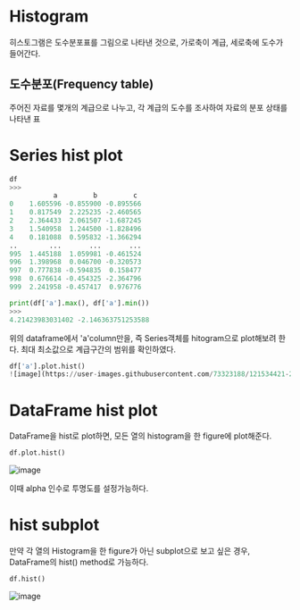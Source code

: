 # Histogram
히스토그램은 도수분포표를 그림으로 나타낸 것으로, 가로축이 계급, 세로축에 도수가 들어간다. 

## 도수분포(Frequency table)
주어진 자료를 몇개의 계급으로 나누고, 각 계급의 도수를 조사하여 자료의 분포 상태를 나타낸 표

# Series hist plot
```python
df
>>>
           a         b         c
0    1.605596 -0.855900 -0.895566
1    0.817549  2.225235 -2.460565
2    2.364433  2.061507 -1.687245
3    1.540958  1.244500 -1.828496
4    0.181088  0.595832 -1.366294
..        ...       ...       ...
995  1.445188  1.059981 -0.461524
996  1.398968  0.046700 -0.320573
997  0.777838 -0.594835  0.158477
998  0.676614 -0.454325 -2.364796
999  2.241958 -0.457417  0.976776

print(df['a'].max(), df['a'].min())
>>>
4.21423983031402 -2.146363751253588
```
위의 dataframe에서 'a'column만을, 즉 Series객체를 hitogram으로 plot해보려 한다. 최대 최소값으로 계급구간의 범위를 확인하였다.
```python
df['a'].plot.hist()
![image](https://user-images.githubusercontent.com/73323188/121534421-2c005580-ca3c-11eb-92fb-dca71c8ced9f.png)
```

# DataFrame hist plot
DataFrame을 hist로 plot하면, 모든 열의 histogram을 한 figure에 plot해준다.

```python
df.plot.hist()
```
![image](https://user-images.githubusercontent.com/73323188/121534631-5ce08a80-ca3c-11eb-8d7a-30a4a5359dad.png)

이때 alpha 인수로 투명도를 설정가능하다.

# hist subplot 

만약 각 열의 Histogram을 한 figure가 아닌 subplot으로 보고 싶은 경우, DataFrame의 hist() method로 가능하다.
```python
df.hist()
```
![image](https://user-images.githubusercontent.com/73323188/121535670-53a3ed80-ca3d-11eb-8ac0-cb77eacd002f.png)


